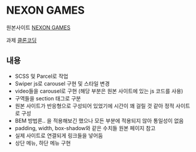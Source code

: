# NEXON GAMES
원본사이트 [NEXON GAMES](https://www.nexongames.co.kr)

과제 [클론코딩](https://foodeco.github.io/NexonGames/) 

## 내용
- SCSS 및 Parcel로 작업
- Swiper js로 carousel 구현 및 스타일 변경
- video들을 carousel로 구현
(해당 부분은 원본 사이트에 있는 js 코드를 사용)
- 구역들을 section 태그로 구분
- 원본 사이트가 반응형으로 구성되어 있었기에 시간이 꽤 걸릴 것 같아 정적 사이트로 구성
- BEM 방법론.. 을 적용해보긴 했으나 모든 부분에 적용되지 않아 통일성이 없음
- padding, width, box-shadow와 같은 수치들 원본 페이지 참고
- 실제 사이트로 연결되게 링크들을 넣어둠
- 상단 메뉴, 하단 메뉴 구현